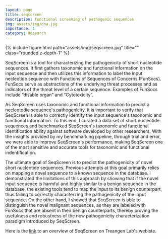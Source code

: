 ```yaml
---
layout: page
title: seqscreen
description: functional screening of pathogenic sequences
img: assets/img/dna.jpg
importance: 1
category: Research
---
```

<div class="text-center">
    <div class="col-sm-6 mt-3 mt-md-0">
        {% include figure.html path="assets/img/seqscreen.jpg" title="" class="rounded z-depth-1" %}
    </div>
</div>

SeqScreen is a tool for characterizing the pathogenicity of short nucleotide sequences. It first gathers taxonomic and functional information on the input sequence and then utilizes this information to label the input necleotide sequence with Functions of Sequences of Concerns (FunSocs). FunSocs serve as abstractions of the underlying threat processes and as indicators of the threat level of a certain sequence. Examples of FunSocs include “disable organ” and “Cytotoxicity”.

As SeqScreen uses taxonomic and functional information to predict a necleotodie sequence's pathogenicity, it is important to verify that SeqScreen is able to correctly identify the input sequence's taxonomic and functional information. To this end, I curated a data set of short nucleotide sequences and benchmarked SeqScreen's taxonomic and functional identification ability against software developed by other researchers. With the insights provided by my benchmarking pipeline, through trial and error, we were able to improve SeqScreen's performance, making SeqScreen one of the most sensitive and accurate tools for taxonomic and functional indentification.

The ultimate goal of SeqScreen is to predict the pathogenicity of novel short nucleotide sequences. Previous attempts at this goal primarily relies on mapping a novel sequence to a known sequence in the database. I demonstrated the limitations of this approach by showing that if the novel input sequence is harmful and highly similar to a benign sequence in the database, the existing tools tend to map the input to its benign counterpart, thus failing to correctly characterzing the pathogenicity of the input sequence. On the other hand, I showed that SeqScreen is able to distinguish the novel malignant sequences, as they are labeled with FunSocs that are absent in their benign counterparts, thereby proving the usefulness and robustness of the new pathogenicity characterization paradigm introduced by SeqScreen.

Here is the <a href="https://www.treangenlab.com/project/seqscreen/">link</a> to an overview of SeqScreen on Treangen Lab's webiste.
